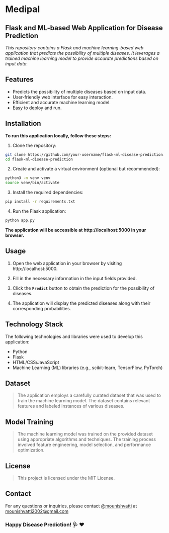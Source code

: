 # Medipal

## Flask and ML-based Web Application for Disease Prediction

 *This repository contains a Flask and machine learning-based web application that predicts the possibility of multiple diseases. It leverages a trained machine learning model to provide accurate predictions based on input data.*

## Features
 - Predicts the possibility of multiple diseases based on input data.
 - User-friendly web interface for easy interaction.
 - Efficient and accurate machine learning model.
 - Easy to deploy and run.

## Installation

**To run this application locally, follow these steps:**

1. Clone the repository:
```bash
git clone https://github.com/your-username/flask-ml-disease-prediction.git
cd flask-ml-disease-prediction
```

2. Create and activate a virtual environment (optional but recommended):
```bash
python3 -m venv venv
source venv/bin/activate
```

3. Install the required dependencies:
```bash
pip install -r requirements.txt
```

4. Run the Flask application:
```bash
python app.py
```
**The application will be accessible at http://localhost:5000 in your browser.**

## Usage

1. Open the web application in your browser by visiting http://localhost:5000.

2. Fill in the necessary information in the input fields provided.

3. Click the **`Predict`** button to obtain the prediction for the possibility of diseases.

4. The application will display the predicted diseases along with their corresponding probabilities.

## Technology Stack
The following technologies and libraries were used to develop this application:

- Python
- Flask
- HTML/CSS/JavaScript
- Machine Learning (ML) libraries (e.g., scikit-learn, TensorFlow, PyTorch)

## Dataset
> The application employs a carefully curated dataset that was used to train the machine learning model. The dataset contains relevant features and labeled instances of various diseases.

## Model Training
> The machine learning model was trained on the provided dataset using appropriate algorithms and techniques. The training process involved feature engineering, model selection, and performance optimization.

## License
> This project is licensed under the MIT License.

## Contact
For any questions or inquiries, please contact [@mounishvatti](https://github.com/mounishvatti) at mounishvatti2002@gmail.com

### Happy Disease Prediction! :stethoscope: :heart:




